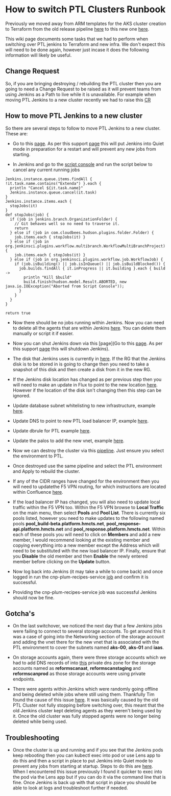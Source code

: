 # How to switch PTL Clusters Runbook

Previously we moved away from ARM templates for the AKS cluster creation to Terraform from the old release pipeline [here](https://dev.azure.com/hmcts/CNP/_release?definitionId=16&view=mine&_a=releases) to this new one [here](https://dev.azure.com/hmcts/CNP/_build?definitionId=483&_a=summary).

This wiki page documents some tasks that we had to perform when switching over PTL jenkins to Terraform and new infra. We don't expect this will need to be done again, however just incase it does the following information will likely be useful.


## Change Request

So, if you are bringing destroying / rebuilding the PTL cluster then you are going to need a Change Request to be raised as it will prevent teams from using Jenkins as a Path to live while it is unavailable. For example when moving PTL Jenkins to a new cluster recently we had to raise this [CR](https://mojcppprod.service-now.com/nav_to.do?uri=change_request.do?sys_id=0165575f1b3c01103d11a75b234bcbed) 

## How to move PTL Jenkins to a new cluster

So there are several steps to follow to move PTL Jenkins to a new cluster. These are:

* Go to this [page](https://build.platform.hmcts.net/quietDown). As per this support [page](https://support.cloudbees.com/hc/en-us/articles/216118748-How-to-Start-Stop-or-Restart-your-Instance-) this will put Jenkins into Quiet mode in preparation for a restart and will prevent any new jobs from starting.

* In Jenkins and go to the [script console](https://build.platform.hmcts.net/script) and run the script below to cancel any current running jobs

```command
Jenkins.instance.queue.items.findAll { !it.task.name.contains("Extenda") }.each { 
  println "Cancel ${it.task.name}"
  Jenkins.instance.queue.cancel(it.task)
}
Jenkins.instance.items.each {
  stopJobs(it)
}
def stopJobs(job) {
  if (job in jenkins.branch.OrganizationFolder) {
    // Git behaves well so no need to traverse it.
    return
  } else if (job in com.cloudbees.hudson.plugins.folder.Folder) {
    job.items.each { stopJobs(it) }
  } else if (job in org.jenkinsci.plugins.workflow.multibranch.WorkflowMultiBranchProject) {
    job.items.each { stopJobs(it) }
  } else if (job in org.jenkinsci.plugins.workflow.job.WorkflowJob) {
    if (job.isBuilding() || job.isInQueue() || job.isBuildBlocked()) {
      job.builds.findAll { it.inProgress || it.building }.each { build ->
        println "Kill $build"
        build.finish(hudson.model.Result.ABORTED, new java.io.IOException("Aborted from Script Console"));
      }
    }
  }
}

return true
```

* Now there should be no jobs running within Jenkins. Now you can need to delete all the agents that are within Jenkins [here](https://build.platform.hmcts.net/computer/). You can delete them manually or script it if easier.

* Now you can shut Jenkins down via this [page](Go to this [page](https://build.platform.hmcts.net/safeExit). As per this support [page](https://support.cloudbees.com/hc/en-us/articles/216118748-How-to-Start-Stop-or-Restart-your-Instance-) this will shutdown Jenkins).

* The disk that Jenkins uses is currently in [here](https://portal.azure.com/#@HMCTS.NET/resource/subscriptions/1baf5470-1c3e-40d3-a6f7-74bfbce4b348/resourceGroups/disks-ptl-rg/providers/Microsoft.Compute/disks/jenkins-disk). If the RG that the Jenkins disk is to be stored in is going to change then you need to take a snapshot of this disk and then create a disk from it in the new RG.

* If the Jenkins disk location has changed as per previous step then you will need to make an update in Flux to point to the new location [here](https://github.com/hmcts/cnp-flux-config/blob/ad4d68fc8bf1fa95067852c7c8be9687ff79fe87/apps/jenkins/jenkins/ptl-intsvc/disk.yaml#L8). However if the location of the disk isn't changing then this step can be ignored.

* Update database subnet whitelisting to new infrastructure, example [here](https://github.com/hmcts/cnp-database-subnet-whitelisting/pull/115).

* Update DNS to point to new PTL load balancer IP, example [here](https://github.com/hmcts/azure-private-dns/pull/319).

* Update dbrule for PTL example [here](https://github.com/hmcts/cnp-aks-pipelines/pull/154).

* Update the palos to add the new vnet, example [here](https://github.com/hmcts/rdo-terraform-hub-dmz/pull/529).

* Now we can destroy the cluster via this [pipeline](https://dev.azure.com/hmcts/CNP/_build?definitionId=483). Just ensure you select the environment to PTL.

* Once destroyed use the same pipeline and select the PTL environment and Apply to rebuild the cluster.

* If any of the CIDR ranges have changed for the environment then you will need to updatethe F5 VPN routing, for which instructions are located within Confluence [here](https://tools.hmcts.net/confluence/pages/viewpage.action?pageId=1507734212&__ncforminfo=jg5-z5dXO0uZNKs1UZKpEsg48dZNWXS6DXzxmNeJhRkVC5PVcmM1mwR3RjBL1u4SB8kNYsqIdl4=&__ncforminfo=PRBS3dnbiHelqAx5qdwuNiFxIcFGqUacblP4UYHTaS97GYb3xICFZ4MTZfumUVbjpZvV9yrWH-5uyXJcbSWrsxLeIy7RYbmyXl8jO9VW6xk=&__ncforminfo=Ek1uRjDv4p5aw9vBhQ3AFJlMRxxagHNKs4eFYMr0Cbtt6o09_xzmmd6YmOh7ZFBMGwli3bZw4FhWMQ6CERx0Jk4WWQpcZlyNhu1uBGiwaYbSib-SGwDOJg==&__ncforminfo=-mah-qGlXr3eKnJtMbGIu0TQiMjkvpsVjCdBK8ISvWyRfvnoK8a3hzENJZpLmYJBAP8eq4nor3UJulDEPD7638eG5db4_nSvzRGBz7oMFG0nx_y3jvuv15qmOTSIc3TU&__ncforminfo=bcwN5ndJOQfhzfdjxxhD1EUDUza6crAsTtIFeQG4oO7YHaVLE1f_tqmEe6RXpBmChniNSDPOsg1vGne-v22wKUTg4wBerXasPM8405tR_W3HaxhTdlk_l3s-OSTTdNvqGvr6IC3YYDM=&__ncforminfo=ibnVBMVvg-eF2oyZooi87nbWmngpp0tyuPdtuGf1wuoWDm2MxT9JphFEzEROnPXvQ60aq4UdTixEgp3u8zc2oOIcim8vXHjkZA-BUeRtAmRVjCi2xVlTi5IqmyEOaDWkGMnhAw_3iM9JV3aPEFci_g==&__ncforminfo=dXUCes0IB07ZUaVSrf-aab3xMzbh_zF2QNe84ibKD16lj-sdjQTXI7l6sy4tI1aED-uzXHmx0L0Z-HCycTucQdVOXHyXCdpIFP7v9NDyk3cWpHoFjy7pwReRUWb08R3DuOZnWJe3PIO8ElaEHXLLmscB2jyjOos6&__ncforminfo=hzwXbbmVk8Hhxa4LkczkGSGCn1PDWQ0Bx9qRXEeTPY91B3Fbexn8bIjHYabsZJs5q4LNTYKr_dpObK946RxpAhEBvqQe3JHu-08Iy4cZil90qdAjQ3DKgLpT0PxWJ2w1pArkNaHvXOblJLyD8XpLkYLq7nn9CQyA77feB8Cymyw=&__ncforminfo=jOx7Nh1lgnTN41nobqt27ZJWLdip1CCUEWrthbjvGapn3uQoEnNORHZCOc5iCiK0z8csgtXiagNV3TQstUNDHgOQ64vu9_dCpr8T5_TBiGa9Z1U93o10srRkCbSXNNHP8fr1zNdNScDgAuNh5t4xBDjs9cuukb8OOJQ5V2WRIgkx9oCad0fKcA==&__ncforminfo=UaMRZYtR1OBcHmeefiIronvHkrYabMuSDYnTA4P4j7LyZ4WfKXXWF2bHUgZlqrdWDDToQwU8VRjsirw9419LFChyycKRrZWkcbuAOZn9ay_kzB83rzEwZN8_EMP5NyvdtdJH3kJicw3ZedR92HMyVsOUWLcLJh6B1yKBlXs8LT6O-PmUVHUVFLLhFhvMNzoX).

* If the load balancer IP has changed, you will also need to update local traffic within the F5 VPN too. Within the F5 VPN browse to **Local Traffic** on the main menu, then select **Pools** and **Pool List**. There is currently six pools listed, however you need to make updates to the following named pools **pool_build-beta.platform.hmcts.net**, **pool_response-api.platform.hmcts.net** and **pool_response.platform.hmcts.net**. Within each of these pools you will need to click on **Members** and add a new member, I would recommend looking at the existing member and copying everything into a new member except the Address which will need to be substituted with the new load balancer IP. Finally, ensure that you **Disable** the old member and then **Enable** the newly entered member before clicking on the **Update** button.

* Now log back into Jenkins (it may take a while to come back) and once logged in run the cnp-plum-recipes-service [job](https://build.platform.hmcts.net/view/Platform/job/HMCTS_CNP/job/cnp-plum-recipes-service/job/master/) and confirm it is successful.

* Providing the cnp-plum-recipes-service job was successful Jenkins should now be fine.

## Gotcha's

* On the last switchover, we noticed the next day that a few Jenkins jobs were failing to connect to several storage accounts. To get around this it was a case of going into the Networking section of the storage account and adding the vnet there for the new vnet that is associated with the PTL environment to cover the subnets named **aks-00**, **aks-01** and **iaas**.

* On storage accounts again, there were three storage accounts which we had to add DNS records of into [this](https://portal.azure.com/#@HMCTS.NET/resource/subscriptions/1baf5470-1c3e-40d3-a6f7-74bfbce4b348/resourceGroups/core-infra-intsvc-rg/providers/Microsoft.Network/privateDnsZones/privatelink.blob.core.windows.net) private dns zone for the storage accounts named as **reformscanaat**, **reformscanstaging** and **reformscanprod** as those storage accounts were using private endpoints.

* There were agents within Jenkins which were randomly going offline and being deleted while jobs where still using them. Thankfully Tim found the cause of this issue [here](https://issues.jenkins.io/browse/JENKINS-56535?focusedCommentId=363823&page=com.atlassian.jira.plugin.system.issuetabpanels%3Acomment-tabpanel#comment-363823). It was basically caused by the old PTL Cluster not fully stopping before switching over, this meant that the old Jenkins cluster kept deleting agents as they weren't being used by it. Once the old cluster was fully stopped agents were no longer being deleted while being used.

## Troubleshooting

* Once the cluster is up and running and if you see that the Jenkins pods keep rebooting then you can kubectl exec into pod or use Lens app to do this and then a script in place to put Jenkins into Quiet mode to prevent any jobs from starting at startup. Steps to do this are [here](https://support.cloudbees.com/hc/en-us/articles/203737684-How-can-I-prevent-jenkins-from-starting-new-jobs-after-a-restart-). When I encountered this issue previously I found it quicker to exec into the pod via the Lens app but if you can do it via the command line that is fine. Once Jenkins is back up with that script in place you should be able to look at logs and troubleshoot further if needed.
